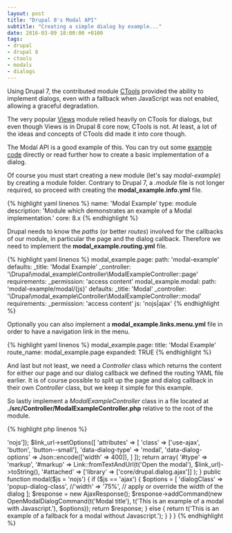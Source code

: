 ```yaml
---
layout: post
title: "Drupal 8's Modal API"
subtitle: "Creating a simple dialog by example..."
date: 2016-03-09 18:00:00 +0100
tags:
- drupal
- drupal 8
- ctools
- modals
- dialogs
---
```

Using Drupal 7, the contributed module [CTools](https://drupal.org/project/ctools) provided the ability to implement dialogs, even with a fallback when JavaScript was not enabled, allowing a graceful degradation.

The very popular [Views](https://www.drupal.org/project/views) module relied heavily on CTools for dialogs, but even though Views is in Drupal 8 core now, CTools is not. At least, a lot of the ideas and concepts of CTools did made it into core though.
<!--more-->


The Modal API is a good example of this.
You can try out some [example code](https://github.com/jover/drupal-8-modal-example/) directly or read further how to create a basic implementation of a dialog.

Of course you must start creating a new module (let's say _modal-example_) by creating a module folder.
Contrary to Drupal 7, a _.module_ file is not longer required, so proceed with creating the **modal_example.info.yml** file.

{% highlight yaml linenos %}
name: 'Modal Example'
type: module
description: 'Module which demonstrates an example of a Modal implementation.'
core: 8.x
{% endhighlight %}

Drupal needs to know the _paths_ (or better _routes_) involved for the callbacks of our module, in particular the page and the dialog callback.
Therefore we need to implement the **modal_example.routing.yml** file.

{% highlight yaml linenos %}
modal_example.page:
  path: 'modal-example'
  defaults:
    _title: 'Modal Example'
    _controller: '\Drupal\modal_example\Controller\ModalExampleController::page'
  requirements:
    _permission: 'access content'
modal_example.modal:
  path: 'modal-example/modal/{js}'
  defaults:
    _title: 'Modal'
    _controller: '\Drupal\modal_example\Controller\ModalExampleController::modal'
  requirements:
    _permission: 'access content'
    js: 'nojs|ajax'
{% endhighlight %}

Optionally you can also implement a **modal_example.links.menu.yml** file in order to have a navigation link in the menu.

{% highlight yaml linenos %}
modal_example.page:
  title: 'Modal Example'
  route_name: modal_example.page
  expanded: TRUE
{% endhighlight %}

And last but not least, we need a _Controller_ class which returns the content for either our page and our dialog callback we defined the routing YAML file earlier.
It is of course possible to split up the page and dialog callback in their own _Controller_ class, but we keep it simple for this example.

So lastly implement a _ModalExampleController_ class in a file located at **./src/Controller/ModalExampleController.php** relative to the root of the module.

{% highlight php linenos %}
<?php

/**
 * @file
 * ModalExampleController class.
 */

namespace Drupal\modal_example\Controller;

use Drupal\Core\Ajax\AjaxResponse;
use Drupal\Core\Ajax\OpenModalDialogCommand;
use Drupal\Core\Controller\ControllerBase;
use Drupal\Core\Url;
use Drupal\Core\Link;
use Drupal\Component\Serialization\Json;

class ModalExampleController extends ControllerBase {

  public function page() {
    $link_url = Url::fromRoute('modal_example.modal', ['js' => 'nojs']);

    $link_url->setOptions([
      'attributes' => [
        'class' => ['use-ajax', 'button', 'button--small'],
        'data-dialog-type' => 'modal',
        'data-dialog-options' => Json::encode(['width' => 400]),
      ]
    ]);

    return array(
      '#type' => 'markup',
      '#markup' => Link::fromTextAndUrl(t('Open the modal'), $link_url)->toString(),
      '#attached' => ['library' => ['core/drupal.dialog.ajax']]
    );
  }

  public function modal($js = 'nojs') {
    if ($js == 'ajax') {
      $options = [
        'dialogClass' => 'popup-dialog-class',
        //'width' => '75%', // apply or override the width of the dialog
      ];
      $response = new AjaxResponse();
      $response->addCommand(new OpenModalDialogCommand(t('Modal title'), t('This is an example of a modal with Javascript.'), $options));
      return $response;
    } else {
      return t('This is an example of a fallback for a modal without Javascript.');
    }
  }
}
{% endhighlight %}
